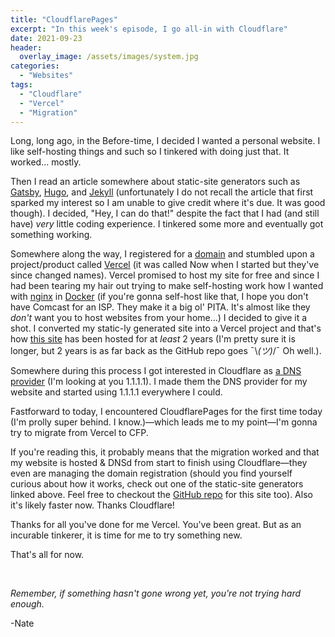```yaml
---
title: "CloudflarePages"
excerpt: "In this week's episode, I go all-in with Cloudflare"
date: 2021-09-23
header:
  overlay_image: /assets/images/system.jpg
categories:
  - "Websites"
tags:
  - "Cloudflare"
  - "Vercel"
  - "Migration"
---
```



Long, long ago, in the Before-time, I decided I wanted a personal website. I like self-hosting things and such so I tinkered with doing just that. It worked... mostly.

Then I read an article somewhere about static-site generators such as [Gatsby](https://www.gatsbyjs.com/), [Hugo](https://gohugo.io/), and [Jekyll](https://jekyllrb.com/) (unfortunately I do not recall the article that first sparked my interest so I am unable to give credit where it's due. It was good though). I decided, "Hey, I can do that!" despite the fact that I had (and still have) _very_ little coding experience. I tinkered some more and eventually got something working.

Somewhere along the way, I registered for a [domain](natefugal.tech/about) and stumbled upon a project/product called [Vercel](https://vercel.com/) (it was called Now when I started but they've since changed names). Vercel promised to host my site for free and since I had been tearing my hair out trying to make self-hosting work how I wanted with [nginx](https://nginx.org/en/) in [Docker](https://www.docker.com/) (if you're gonna self-host like that, I hope you don't have Comcast for an ISP. They make it a big ol' PITA. It's almost like they _don't_ want you to host websites from your home...) I decided to give it a shot. I converted my static-ly generated site into a Vercel project and that's how [this site](https://natefugal.tech/) has been hosted for at _least_ 2 years (I'm pretty sure it is longer, but 2 years is as far back as the GitHub repo goes ¯\\_(ツ)_/¯ Oh well.).

Somewhere during this process I got interested in Cloudflare as [a DNS provider](https://blog.cloudflare.com/announcing-1111/) (I'm looking at you 1.1.1.1). I made them the DNS provider for my website and started using 1.1.1.1 everywhere I could.

Fastforward to today, I encountered CloudflarePages for the first time today (I'm prolly super behind. I know.)―which leads me to my point―I'm gonna try to migrate from Vercel to CFP.

If you're reading this, it probably means that the migration worked and that my website is hosted & DNSd from start to finish using Cloudflare―they even are managing the domain registration (should you find yourself curious about how it works, check out one of the static-site generators linked above. Feel free to checkout the [GitHub repo](https://github.com/nfugal/stunning-octo-pancake) for this site too). Also it's likely faster now. Thanks Cloudflare!

Thanks for all you've done for me Vercel. You've been great. But as an incurable tinkerer, it is time for me to try something new.

That's all for now.

<br />

_Remember, if something hasn't gone wrong yet, you're not trying hard enough._

-Nate
